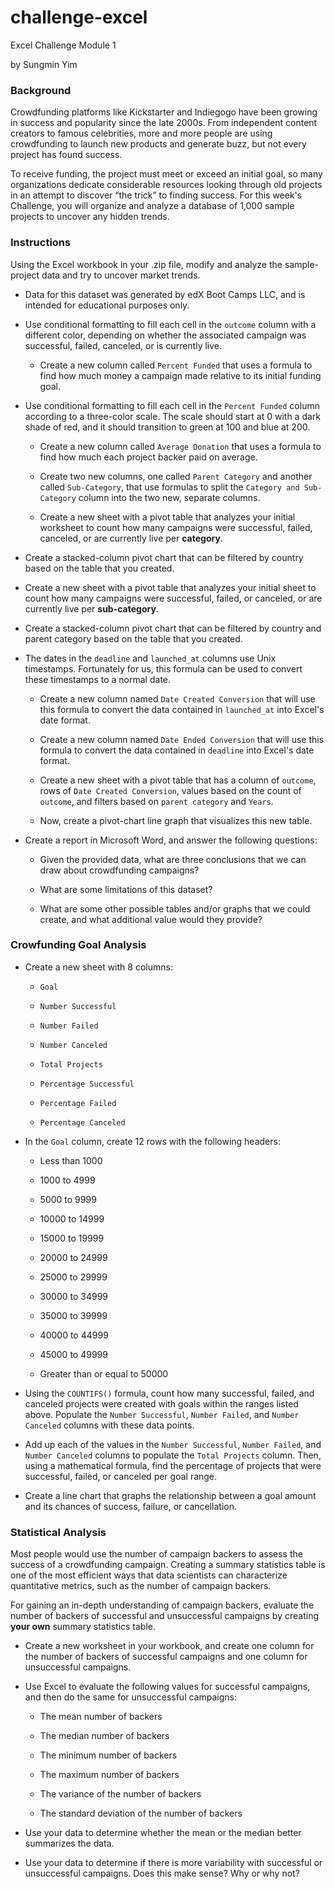 # challenge-excel
Excel Challenge Module 1

by Sungmin Yim

### Background ###

Crowdfunding platforms like Kickstarter and Indiegogo have been growing in success and popularity since the late 2000s. From independent content creators to famous celebrities, more and more people are using crowdfunding to launch new products and generate buzz, but not every project has found success.

To receive funding, the project must meet or exceed an initial goal, so many organizations dedicate considerable resources looking through old projects in an attempt to discover “the trick” to finding success. For this week's Challenge, you will organize and analyze a database of 1,000 sample projects to uncover any hidden trends.

### Instructions ###

Using the Excel workbook in your .zip file, modify and analyze the sample-project data and try to uncover market trends.

* Data for this dataset was generated by edX Boot Camps LLC, and is intended for educational purposes only.

* Use conditional formatting to fill each cell in the `outcome` column with a different color, depending on whether the associated campaign was successful, failed, canceled, or is currently live.

  * Create a new column called `Percent Funded` that uses a formula to find how much money a campaign made relative to its initial funding goal.
* Use conditional formatting to fill each cell in the `Percent Funded` column according to a three-color scale. The scale should start at 0 with a dark shade of red, and it should transition to green at 100 and blue at 200.

  * Create a new column called `Average Donation` that uses a formula to find how much each project backer paid on average.

  * Create two new columns, one called `Parent Category` and another called `Sub-Category`, that use formulas to split the `Category and Sub-Category` column into the two new, separate columns.

  * Create a new sheet with a pivot table that analyzes your initial worksheet to count how many campaigns were successful, failed, canceled, or are currently live per **category**.

* Create a stacked-column pivot chart that can be filtered by country based on the table that you created.

* Create a new sheet with a pivot table that analyzes your initial sheet to count how many campaigns were successful, failed, or canceled, or are currently live per **sub-category**.

* Create a stacked-column pivot chart that can be filtered by country and parent category based on the table that you created.

* The dates in the `deadline` and `launched_at` columns use Unix timestamps. Fortunately for us, this formula can be used to convert these timestamps to a normal date.

  * Create a new column named `Date Created Conversion` that will use this formula to convert the data contained in `launched_at` into Excel's date format.

  * Create a new column named `Date Ended Conversion` that will use this formula to convert the data contained in `deadline` into Excel's date format.

  * Create a new sheet with a pivot table that has a column of `outcome`, rows of `Date Created Conversion`, values based on the count of `outcome`, and filters based on `parent category` and `Years`.

  * Now, create a pivot-chart line graph that visualizes this new table.

* Create a report in Microsoft Word, and answer the following questions:

  * Given the provided data, what are three conclusions that we can draw about crowdfunding campaigns?

  * What are some limitations of this dataset?

  * What are some other possible tables and/or graphs that we could create, and what additional value would they provide?

### Crowfunding Goal Analysis ###
* Create a new sheet with 8 columns:

  * `Goal`

  * `Number Successful`

  * `Number Failed`

  * `Number Canceled`

  * `Total Projects`

  * `Percentage Successful`

  * `Percentage Failed`

  * `Percentage Canceled`

* In the `Goal` column, create 12 rows with the following headers:

  * Less than 1000

  * 1000 to 4999

  * 5000 to 9999

  * 10000 to 14999

  * 15000 to 19999

  * 20000 to 24999

  * 25000 to 29999

  * 30000 to 34999

  * 35000 to 39999

  * 40000 to 44999

  * 45000 to 49999

  * Greater than or equal to 50000

* Using the `COUNTIFS()` formula, count how many successful, failed, and canceled projects were created with goals within the ranges listed above. Populate the `Number Successful`, `Number Failed`, and `Number Canceled` columns with these data points.

* Add up each of the values in the `Number Successful`, `Number Failed`, and `Number Canceled` columns to populate the `Total Projects` column. Then, using a mathematical formula, find the percentage of projects that were successful, failed, or canceled per goal range.

* Create a line chart that graphs the relationship between a goal amount and its chances of success, failure, or cancellation.

### Statistical Analysis ###

Most people would use the number of campaign backers to assess the success of a crowdfunding campaign. Creating a summary statistics table is one of the most efficient ways that data scientists can characterize quantitative metrics, such as the number of campaign backers.

For gaining an in-depth understanding of campaign backers, evaluate the number of backers of successful and unsuccessful campaigns by creating **your own** summary statistics table.

* Create a new worksheet in your workbook, and create one column for the number of backers of successful campaigns and one column for unsuccessful campaigns.

* Use Excel to evaluate the following values for successful campaigns, and then do the same for unsuccessful campaigns:

  * The mean number of backers

  * The median number of backers

  * The minimum number of backers

  * The maximum number of backers

  * The variance of the number of backers

  * The standard deviation of the number of backers

* Use your data to determine whether the mean or the median better summarizes the data.

* Use your data to determine if there is more variability with successful or unsuccessful campaigns. Does this make sense? Why or why not?
